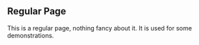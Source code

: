 ## Regular Page

This is a regular page, nothing fancy about it. It is used for some demonstrations.